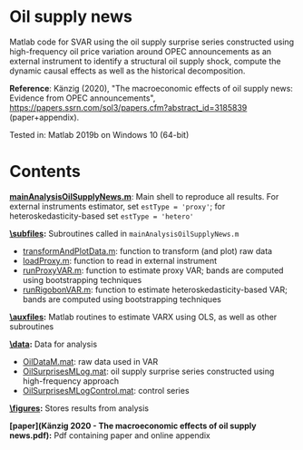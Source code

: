 # Oil supply news
Matlab code for SVAR using the oil supply surprise series constructed using high-frequency oil price variation around OPEC announcements as an external instrument to identify a structural oil supply shock, compute the dynamic causal effects as well as the historical decomposition.

**Reference**: Känzig (2020), "The macroeconomic effects of oil supply news: Evidence from OPEC announcements", https://papers.ssrn.com/sol3/papers.cfm?abstract_id=3185839 (paper+appendix).

Tested in: Matlab 2019b on Windows 10 (64-bit)

# Contents

**[mainAnalysisOilSupplyNews.m](mainAnalysisOilSupplyNews.m)**: Main shell to reproduce all results. For external instruments
estimator, set `estType = 'proxy'`; for heteroskedasticity-based set `estType = 'hetero'`

**[\subfiles](subfiles):** Subroutines called in `mainAnalysisOilSupplyNews.m`
- [transformAndPlotData.m](subfiles/transformAndPlotData.m): function to transform (and plot) raw data
- [loadProxy.m](subfiles/loadProxy.m): function to read in external instrument
- [runProxyVAR.m](subfiles/runProxyVAR.m): function to estimate proxy VAR; bands are computed using bootstrapping techniques
- [runRigobonVAR.m](subfiles/runRigobonVAR.m): function to estimate heteroskedasticity-based VAR; bands are computed using bootstrapping techniques

**[\auxfiles](auxfiles):** Matlab routines to estimate VARX using OLS, as well as other subroutines

**[\data](data):** Data for analysis
- [OilDataM.mat](data/OilDataM.mat): raw data used in VAR
- [OilSurprisesMLog.mat](data/OilSurprisesMLog.mat): oil supply surprise series constructed using high-frequency approach
- [OilSurprisesMLogControl.mat](data/OilSurprisesMLogControl.mat): control series 

**[\figures](figures):** Stores results from analysis


**[paper](Känzig 2020&#32;-&#32;The&#32;macroeconomic&#32;effects&#32;of&#32;oil&#32;supply&#32;news.pdf):** Pdf containing paper and online appendix
